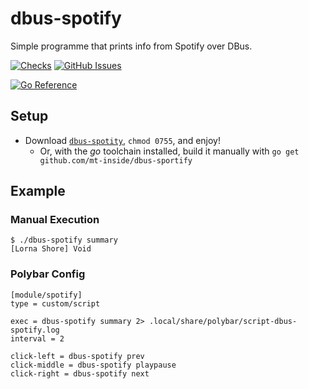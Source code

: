 # dbus-spotify
Simple programme that prints info from Spotify over DBus.

[![Checks](https://github.com/mt-inside/dbus-spotify/actions/workflows/checks.yaml/badge.svg)](https://github.com/mt-inside/dbus-spotify/actions/workflows/checks.yaml)
[![GitHub Issues](https://img.shields.io/github/issues-raw/mt-inside/dbus-spotify)](https://github.com/mt-inside/dbus-spotify/issues)

[![Go Reference](https://pkg.go.dev/badge/github.com/mt-inside/dbus-spotify.svg)](https://pkg.go.dev/github.com/mt-inside/dbus-spotify)

## Setup
* Download [`dbus-spotity`](https://github.com/mt-inside/dbus-spotify/releases/latest/download/dbus-spotify_linux_amd64), `chmod 0755`, and enjoy!
  * Or, with the _go_ toolchain installed, build it manually with `go get github.com/mt-inside/dbus-sportify`

## Example

### Manual Execution
```
$ ./dbus-spotify summary
[Lorna Shore] Void
```

### Polybar Config
```
[module/spotify]
type = custom/script

exec = dbus-spotify summary 2> .local/share/polybar/script-dbus-spotify.log
interval = 2

click-left = dbus-spotify prev
click-middle = dbus-spotify playpause
click-right = dbus-spotify next
```

